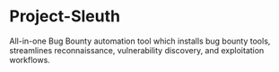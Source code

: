 # Project-Sleuth
All-in-one Bug Bounty automation tool which installs bug bounty tools, streamlines reconnaissance, vulnerability discovery, and exploitation workflows.
